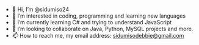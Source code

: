 - 👋 Hi, I’m @sidumiso24
- 👀 I’m interested in coding, programming and learning new languages
- 🌱 I’m currently learning C# and trying to understand JavaScript
- 💞️ I’m looking to collaborate on Java, Python, MySQL projects and more.
- 📫 How to reach me, my email address: sidumisodebbie@gmail.com


